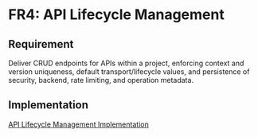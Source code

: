 # FR4: API Lifecycle Management

## Requirement

Deliver CRUD endpoints for APIs within a project, enforcing context and version uniqueness, default transport/lifecycle values, and persistence of security, backend, rate limiting, and operation metadata.

## Implementation

[API Lifecycle Management Implementation](../impls/api-lifecycle-management.md)
